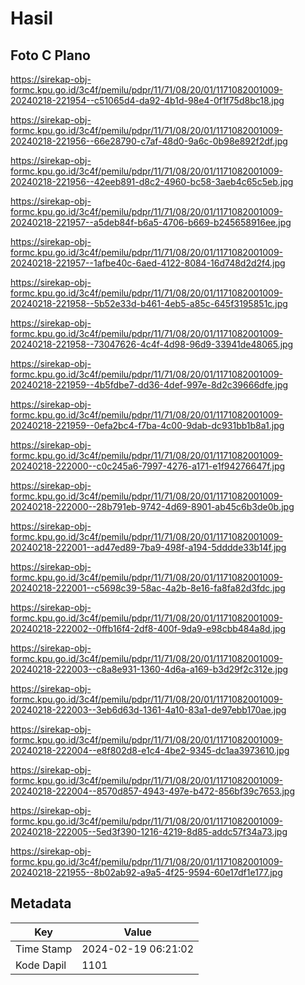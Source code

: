 # Hasil

## Foto C Plano

https://sirekap-obj-formc.kpu.go.id/3c4f/pemilu/pdpr/11/71/08/20/01/1171082001009-20240218-221954--c51065d4-da92-4b1d-98e4-0f1f75d8bc18.jpg

https://sirekap-obj-formc.kpu.go.id/3c4f/pemilu/pdpr/11/71/08/20/01/1171082001009-20240218-221956--66e28790-c7af-48d0-9a6c-0b98e892f2df.jpg

https://sirekap-obj-formc.kpu.go.id/3c4f/pemilu/pdpr/11/71/08/20/01/1171082001009-20240218-221956--42eeb891-d8c2-4960-bc58-3aeb4c65c5eb.jpg

https://sirekap-obj-formc.kpu.go.id/3c4f/pemilu/pdpr/11/71/08/20/01/1171082001009-20240218-221957--a5deb84f-b6a5-4706-b669-b245658916ee.jpg

https://sirekap-obj-formc.kpu.go.id/3c4f/pemilu/pdpr/11/71/08/20/01/1171082001009-20240218-221957--1afbe40c-6aed-4122-8084-16d748d2d2f4.jpg

https://sirekap-obj-formc.kpu.go.id/3c4f/pemilu/pdpr/11/71/08/20/01/1171082001009-20240218-221958--5b52e33d-b461-4eb5-a85c-645f3195851c.jpg

https://sirekap-obj-formc.kpu.go.id/3c4f/pemilu/pdpr/11/71/08/20/01/1171082001009-20240218-221958--73047626-4c4f-4d98-96d9-33941de48065.jpg

https://sirekap-obj-formc.kpu.go.id/3c4f/pemilu/pdpr/11/71/08/20/01/1171082001009-20240218-221959--4b5fdbe7-dd36-4def-997e-8d2c39666dfe.jpg

https://sirekap-obj-formc.kpu.go.id/3c4f/pemilu/pdpr/11/71/08/20/01/1171082001009-20240218-221959--0efa2bc4-f7ba-4c00-9dab-dc931bb1b8a1.jpg

https://sirekap-obj-formc.kpu.go.id/3c4f/pemilu/pdpr/11/71/08/20/01/1171082001009-20240218-222000--c0c245a6-7997-4276-a171-e1f94276647f.jpg

https://sirekap-obj-formc.kpu.go.id/3c4f/pemilu/pdpr/11/71/08/20/01/1171082001009-20240218-222000--28b791eb-9742-4d69-8901-ab45c6b3de0b.jpg

https://sirekap-obj-formc.kpu.go.id/3c4f/pemilu/pdpr/11/71/08/20/01/1171082001009-20240218-222001--ad47ed89-7ba9-498f-a194-5dddde33b14f.jpg

https://sirekap-obj-formc.kpu.go.id/3c4f/pemilu/pdpr/11/71/08/20/01/1171082001009-20240218-222001--c5698c39-58ac-4a2b-8e16-fa8fa82d3fdc.jpg

https://sirekap-obj-formc.kpu.go.id/3c4f/pemilu/pdpr/11/71/08/20/01/1171082001009-20240218-222002--0ffb16f4-2df8-400f-9da9-e98cbb484a8d.jpg

https://sirekap-obj-formc.kpu.go.id/3c4f/pemilu/pdpr/11/71/08/20/01/1171082001009-20240218-222003--c8a8e931-1360-4d6a-a169-b3d29f2c312e.jpg

https://sirekap-obj-formc.kpu.go.id/3c4f/pemilu/pdpr/11/71/08/20/01/1171082001009-20240218-222003--3eb6d63d-1361-4a10-83a1-de97ebb170ae.jpg

https://sirekap-obj-formc.kpu.go.id/3c4f/pemilu/pdpr/11/71/08/20/01/1171082001009-20240218-222004--e8f802d8-e1c4-4be2-9345-dc1aa3973610.jpg

https://sirekap-obj-formc.kpu.go.id/3c4f/pemilu/pdpr/11/71/08/20/01/1171082001009-20240218-222004--8570d857-4943-497e-b472-856bf39c7653.jpg

https://sirekap-obj-formc.kpu.go.id/3c4f/pemilu/pdpr/11/71/08/20/01/1171082001009-20240218-222005--5ed3f390-1216-4219-8d85-addc57f34a73.jpg

https://sirekap-obj-formc.kpu.go.id/3c4f/pemilu/pdpr/11/71/08/20/01/1171082001009-20240218-221955--8b02ab92-a9a5-4f25-9594-60e17df1e177.jpg


## Metadata

| Key        | Value               |
| ---------- | ------------------- |
| Time Stamp | 2024-02-19 06:21:02 |
| Kode Dapil | 1101                |



